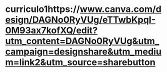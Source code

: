 # curriculo1https://www.canva.com/design/DAGNo0RyVUg/eTTwbKpqI-0M93ax7kofXQ/edit?utm_content=DAGNo0RyVUg&utm_campaign=designshare&utm_medium=link2&utm_source=sharebutton
